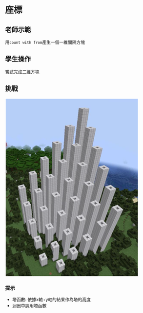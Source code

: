 # 座標

## 老師示範
用`count with from`產生一個一維間隔方塊

## 學生操作
嘗試完成二維方塊

## 挑戰
![](img.png)

### 提示
- 塔函數: 依據x軸+y軸的結果作為塔的高度
- 迴圈中調用塔函數